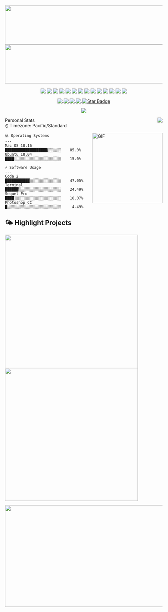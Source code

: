 <a href="https://github.com/CodeInFilth">
  <img align="center" width="1080px" height="125px" src="https://readme-typing-svg.herokuapp.com?font=Lato&color=CFCFCF&size=52&center=true&vCenter=true&width=710&height=150&lines=Full+Stack+Web+Developer+++++++++++++++;Over+10+Years+of+Expereience+++++++++++++++++++;Background+in+Graphic+Design++++++++++++++;Strive+to+continue+learning+++++++++++++++++++++">
</a>

<a href="https://github.com/CodeInFilth">
  <img align="center" width="1080px" height="125px" src="https://github-widgetbox.vercel.app/api/profile?username=CodeInFilth&data=followers,repositories,stars,commits">
</a>

<p align="center">
  <img align="center" src="https://img.shields.io/badge/Editor-HTML5-informational?style=flat&logo=html5&logoColor=white&color=aeb5bc">
  <img align="center" src="https://img.shields.io/badge/Code-Python3-informational?&logo=python&logoColor=white&style=flat&color=aeb5bc">
  <img align="center" src="https://img.shields.io/badge/Code-JavaScript-informational?style=flat&logo=javascript&logoColor=white&color=aeb5bc">
  <img align="center" src="https://img.shields.io/badge/Code-CSS-informational?style=flat&logo=css3&logoColor=white&color=aeb5bc">
  <img align="center" src="https://img.shields.io/badge/Code-React-informational?style=flat&logo=react&logoColor=white&color=aeb5bc">
  <img align="center" src="https://img.shields.io/badge/Database-MS%20SQL%20Server-informational?style=flat&logo=microsoftsqlserver&logoColor=white&color=aeb5bc">
  <img align="center" src="https://img.shields.io/badge/Tools-MySQL-informational?style=flat&logo=MySQL&logoColor=white&color=aeb5bc">
  <img align="center" src="https://img.shields.io/badge/Query-SQLite-informational?style=flat&logo=sqlite&logoColor=white&color=aeb5bc">
 
  <img align="center" src="https://img.shields.io/badge/Tools-PHP-informational?style=flat&logo=PHP&logoColor=white&color=aeb5bc">
  <img align="center" src="https://img.shields.io/badge/Shell-Bash-informational?style=flat&logo=gnu-bash&logoColor=white&color=aeb5bc">
  <img align="center" src="https://img.shields.io/badge/Tool-Git-F05032?style=flat&logo=git&logoColor=white&color=aeb5bc" />
  <img align="center" src="https://img.shields.io/badge/Framework-Angular-DD0031?style=flat&logo=angular&logoColor=white&color=aeb5bc">
  <img align="center" src="https://img.shields.io/badge/Tool-NPM-CB3837?style=flat&logo=npm&logoColor=white&color=aeb5bc">
  <img align="center" src="https://img.shields.io/badge/Code-Nodejs-43853d?style=flat&logo=Node.js&logoColor=white&color=aeb5bc">
<!--   <img alt="TypeScript" src="https://img.shields.io/badge/-TypeScript-%233178C6?style=flat-square&logo=TypeScript&logoColor=aeb5bc" /> -->
  </p>
  <p align="center">
   <a target="_blank" rel="noopener noreferrer" href="#">
      <img align="center" src="https://img.shields.io/badge/Buy%20me%20Coffee-%24%20USD?color=28648a">
  </a>
<!--    <a target="_blank" rel="noopener noreferrer" href="#">
     <img align="center" src="https://img.shields.io/badge/php-%5E7.1.3-blue">
  </a> -->
   <a target="_blank" rel="noopener noreferrer" href="#">
     <img align="center" src="https://img.shields.io/badge/uptime-99.999%25-green?color=28648a">
  </a>
<!--    <a target="_blank" rel="noopener noreferrer" href="#">
       <img align="center" src="https://img.shields.io/badge/python-3.8-blue&color=6aa6f8">
   </a> -->
   <a target="_blank" rel="noopener noreferrer" href="#">
     <img align="center" src="https://img.shields.io/discord/826258453391081524?color=28648a">
   </a>
   <a target="_blank" rel="noopener noreferrer" href="#">
     <img align="center" src="https://img.shields.io/github/sponsors/codeinfilth?color=28648a">
   </a>
   <a target="_blank" rel="noopener noreferrer" href="#">
     <img align="center" src="https://img.shields.io/static/v1?label=%F0%9F%8C%9F&amp;message=Stars&amp;style=style=flat&amp;color=28648a" alt="Star Badge">
   </a>
</p>
<p align="center">
  <img align="center" src="https://img.shields.io/website?down_color=Red&down_message=Aurora%20Trading%20%5B%20Offline%20%5D&badge&up_color=Green&up_message=Aurora%20Trading%20%5B%20Online%20%5D&url=http%3A%2F%2Fauroratrades.com%2F">
</p>

<!--- ddivider PSD  ??  -->
<a href="https://github.com/CodeInFilth"><img align="right" src="https://visitor-badge.laobi.icu/badge?page_id=CodeInFilth.CodeInFilth"></a>
<!-- -->
Personal Stats&emsp;&emsp;&emsp;&emsp;&emsp;&emsp;&emsp;&emsp;&emsp;&emsp;&emsp;&emsp;&emsp;&emsp;&emsp;&emsp;&emsp;&emsp;&emsp;&emsp;&emsp;&emsp;&emsp;&emsp;&emsp;&emsp;&emsp; ⌚︎ Timezone: Pacific/Standard

<img align="right" alt="GIF" src="https://raw.githubusercontent.com/rahul-jha98/rahul-jha98/main/techstack.gif" height="225px"/>

```
💻 Operating Systems
---
Mac OS 10.16              ███████████████████░░░░░░    85.0% 
Ubuntu 18.04              ████░░░░░░░░░░░░░░░░░░░░░    15.0% 

⚡ Software Usage
---
Coda 2                    ███████████░░░░░░░░░░░░░░    47.05%
Terminal                  ██████░░░░░░░░░░░░░░░░░░░    24.49%
Sequel Pro                ████░░░░░░░░░░░░░░░░░░░░░    18.07%
Photoshop CC              █░░░░░░░░░░░░░░░░░░░░░░░░     4.49%

```


## 🌤 Highlight Projects
<a href="https://github.com/CodeInFilth/Auto-DM-Discord">
  <img align="center" width="425px" src="https://github-readme-stats-filthy.vercel.app/api/pin/?username=CodeInFilth&repo=Auto-DM-Discord&theme=trash">
</a>
<a href="https://github.com/CodeInFilth/Disc-DM-from-MYSQL">
  <img align="center" width="425px" src="https://github-readme-stats-filthy.vercel.app/api/pin/?username=CodeInFilth&repo=Disc-DM-from-MYSQL&theme=trash">
</a>


<p align="center">
  <img width="1080px" height="325px" src="https://github-widgetbox.vercel.app/api/skills?languages=js,php,python,html,css,bash,xml,json,postgresql,mysql,powershell,x86,arm">
</p>

<!--
## 🏆 GitHub Trophies
<a href="https://github.com/Zhenye-Na/DA-RNN">
  <img align="center" src="https://github-profile-trophy.vercel.app/?username=CodeInFilth&theme=nord&column=7" alt="DA-RNN" />
</a>

-->

